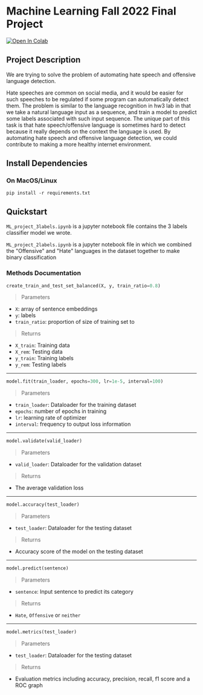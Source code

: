 # Machine Learning Fall 2022 Final Project

[![Open In Colab](https://colab.research.google.com/assets/colab-badge.svg)](https://colab.research.google.com/drive/1jJd_9gNRrQ3GDV-UTFUyZuaFPxgGeTXp?usp=sharing)

## Project Description
We are trying to solve the problem of automating hate speech and offensive language detection.

Hate speeches are common on social media, and it would be easier for such speeches to be regulated if some program can automatically detect them. The problem is similar to the language recognition in  hw3  lab in that we take a natural language input as a sequence, and train a model to predict some labels associated with such input sequence. The unique part of this task is that hate speech/offensive language is sometimes hard to detect because it really depends on the context the language is used. By automating hate speech and offensive language detection, we could contribute to making a more healthy internet environment.

## Install Dependencies
### On MacOS/Linux
```
pip install -r requirements.txt
```

## Quickstart
`ML_project_3labels.ipynb` is a jupyter notebook file contains the 3 labels classifier model we wrote.


`ML_project_2labels.ipynb` is a jupyter notebook file in which we combined the "Offensive" and "Hate" languages in the dataset together to make binary classification

### Methods Documentation
```python
create_train_and_test_set_balanced(X, y, train_ratio=0.8)
```
> Parameters
  - `X`: array of sentence embeddings
  - `y`: labels
  - `train_ratio`: proportion of size of training set to
> Returns
  - `X_train`: Training data
  - `X_rem`: Testing data
  - `y_train`: Training labels
  - `y_rem`: Testing labels
---
```python
model.fit(train_loader, epochs=300, lr=1e-5, interval=100)
```
> Parameters
  - `train_loader`: Dataloader for the training dataset
  - `epochs`: number of epochs in training
  - `lr`: learning rate of optimizer
  - `interval`: frequency to output loss information
---
```python
model.validate(valid_loader)
```
> Parameters
  - `valid_loader`: Dataloader for the validation dataset
> Returns
  - The average validation loss
---
```python
model.accuracy(test_loader)
```
> Parameters
  - `test_loader`: Dataloader for the testing dataset
> Returns
  - Accuracy score of the model on the testing dataset
---
```python
model.predict(sentence)
```
> Parameters
  - `sentence`: Input sentence to predict its category
> Returns
  - `Hate`, `Offensive` or `neither`
---
```python
model.metrics(test_loader)
```
> Parameters
  - `test_loader`: Dataloader for the testing dataset
> Returns
  - Evaluation metrics including accuracy, precision, recall, f1 score and a ROC graph


